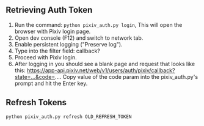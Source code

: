 ## Retrieving Auth Token

1. Run the command: `python pixiv_auth.py login`, This will open the browser with Pixiv login page.
2. Open dev console (F12) and switch to network tab.
3. Enable persistent logging ("Preserve log").
4. Type into the filter field: callback?
5. Proceed with Pixiv login.
6. After logging in you should see a blank page and request that looks like this: 
   https://app-api.pixiv.net/web/v1/users/auth/pixiv/callback?state=...&code=.... Copy value of the code param into the pixiv_auth.py's prompt and hit the Enter key.
   
## Refresh Tokens

`python pixiv_auth.py refresh OLD_REFRESH_TOKEN`